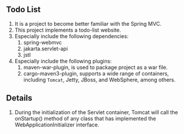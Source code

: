 ## Todo List
1. It is a project to become better familiar with the Spring MVC.
2. This project implements a todo-list website.
3. Especially include the following dependencies:
    1. spring-webmvc
    2. jakarta.servlet-api
    3. jstl 
4. Especially include the following plugins:
    1. maven-war-plugin, is used to package project as a war file.  
    2. cargo-maven3-plugin, supports a wide range of containers, including `Tomcat`, Jetty, JBoss, and WebSphere, among others.
## Details
1. During the initialization of the Servlet container, Tomcat will call the onStartup() method of any class that has implemented the WebApplicationInitializer interface.